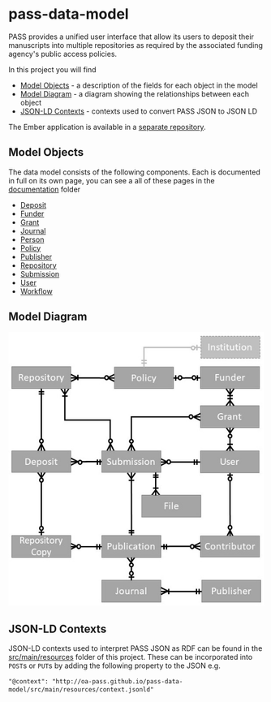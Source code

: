 # pass-data-model

PASS provides a unified user interface that allow its users to deposit their manuscripts into multiple repositories as required by the associated funding agency's public access policies. 

In this project you will find
* [Model Objects](#model-objects) - a description of the fields for each object in the model
* [Model Diagram](#model-diagram) - a diagram showing the relationships between each object
* [JSON-LD Contexts](#json-ld-contexts) - contexts used to convert PASS JSON to JSON LD

The Ember application is available in a [separate repository](https://github.com/DataConservancy/pass-ember).

## Model Objects
The data model consists of the following components. Each is documented in full on its own page, you can see a all of these pages in the [documentation](documentation/) folder

* [Deposit](documentation/Deposit.md)
* [Funder](documentation/Funder.md)
* [Grant](documentation/Grant.md)
* [Journal](documentation/Journal.md)
* [Person](documentation/Person.md)
* [Policy](documentation/Policy.md)
* [Publisher](documentation/Publisher.md)
* [Repository](documentation/Repository.md)
* [Submission](documentation/Submission.md)
* [User](documentation/User.md)
* [Workflow](documentation/Workflow.md)

## Model Diagram
 
![data model](pass_data_model.jpg)

## JSON-LD Contexts

JSON-LD contexts used to interpret PASS JSON as RDF can be found in the [src/main/resources](src/main/resources) folder of this project. These can be incorporated into `POST`s or `PUT`s by adding the following property to the JSON e.g.
```
"@context": "http://oa-pass.github.io/pass-data-model/src/main/resources/context.jsonld"
```
